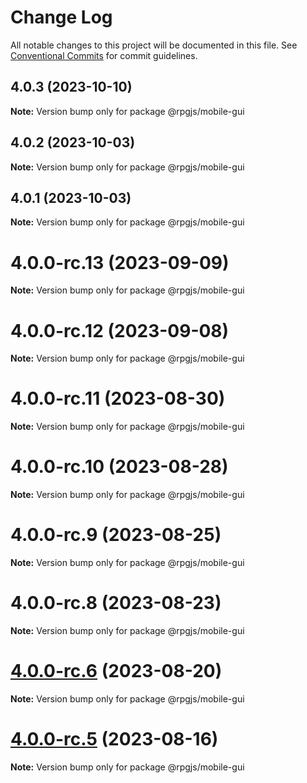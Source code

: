 # Change Log

All notable changes to this project will be documented in this file.
See [Conventional Commits](https://conventionalcommits.org) for commit guidelines.

## 4.0.3 (2023-10-10)

**Note:** Version bump only for package @rpgjs/mobile-gui





## 4.0.2 (2023-10-03)

**Note:** Version bump only for package @rpgjs/mobile-gui





## 4.0.1 (2023-10-03)

**Note:** Version bump only for package @rpgjs/mobile-gui





# 4.0.0-rc.13 (2023-09-09)

**Note:** Version bump only for package @rpgjs/mobile-gui





# 4.0.0-rc.12 (2023-09-08)

**Note:** Version bump only for package @rpgjs/mobile-gui





# 4.0.0-rc.11 (2023-08-30)

**Note:** Version bump only for package @rpgjs/mobile-gui





# 4.0.0-rc.10 (2023-08-28)

**Note:** Version bump only for package @rpgjs/mobile-gui





# 4.0.0-rc.9 (2023-08-25)

**Note:** Version bump only for package @rpgjs/mobile-gui





# 4.0.0-rc.8 (2023-08-23)

**Note:** Version bump only for package @rpgjs/mobile-gui





# [4.0.0-rc.6](https://github.com/RSamaium/RPG-JS/compare/v4.0.0-rc.5...v4.0.0-rc.6) (2023-08-20)

**Note:** Version bump only for package @rpgjs/mobile-gui





# [4.0.0-rc.5](https://github.com/RSamaium/RPG-JS/compare/v4.0.0-rc.4...v4.0.0-rc.5) (2023-08-16)

**Note:** Version bump only for package @rpgjs/mobile-gui
